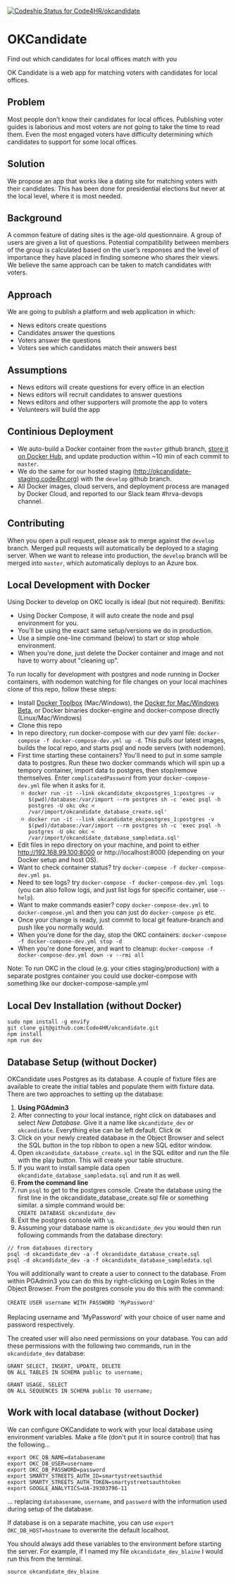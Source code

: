 [ ![Codeship Status for Code4HR/okcandidate](https://codeship.com/projects/3ea4e4a0-d842-0133-4a1f-6a1daaefbd5c/status?branch=master)](https://codeship.com/projects/143177)

# OKCandidate
Find out which candidates for local offices match with you

OK Candidate is a web app for matching voters with candidates for local offices.

## Problem
Most people don’t know their candidates for local offices. Publishing voter guides is laborious and most voters are not going to take the time to read them. Even the most engaged voters have difficulty determining which candidates to support for some local offices.

## Solution
We propose an app that works like a dating site for matching voters with their candidates. This has been done for presidential elections but never at the local level, where it is most needed.

## Background
A common feature of dating sites is the age-old questionnaire. A group of users are given a list of questions. Potential compatibility between members of the group is calculated based on the user’s responses and the level of importance they have placed in finding someone who shares their views.  We believe the same approach can be taken to match candidates with voters.

## Approach
We are going to publish a platform and web application in which:
- News editors create questions
- Candidates answer the questions
- Voters answer the questions
- Voters see which candidates match their answers best

## Assumptions
- News editors will create questions for every office in an election
- News editors will recruit candidates to answer questions
- News editors and other supporters will promote the app to voters
- Volunteers will build the app

## Continious Deployment
 - We auto-build a Docker container from the `master` github branch, [store it on Docker Hub](https://hub.docker.com/r/code4hr/okcandidate/), and update production within ~10 min of each commit to `master`.
 - We do the same for our hosted staging (http://okcandidate-staging.code4hr.org) with the `develop` github branch.
 - All Docker images, cloud servers, and deployment process are managed by Docker Cloud, and reported to our Slack team #hrva-devops channel.

## Contributing
When you open a pull request, please ask to merge against the `develop` branch.  Merged pull requests will automatically be deployed to a staging server.  When we want to release into production, the `develop` branch will be merged into `master`, which automatically deploys to an Azure box.

## Local Development with Docker

Using Docker to develop on OKC locally is ideal (but not required). Benifits:
 - Using Docker Compose, it will auto create the node and psql environment for you.
 - You'll be using the exact same setup/versions we do in production.
 - Use a simple one-line command (below) to start or stop whole environment.
 - When you're done, just delete the Docker container and image and not have to worry about "cleaning up".

To run locally for development with postgres and node running in Docker containers, with nodemon watching for file changes on your local machines clone of this repo, follow these steps:
 - Install [Docker Toolbox](https://www.docker.com/products/overview#/docker_toolbox) (Mac/Windows), the [Docker for Mac/Windows Beta](https://beta.docker.com), or Docker binaries docker-engine and docker-compose directly (Linux/Mac/Windows)
 - Clone this repo
 - In repo directory, run docker-compose with our dev yaml file: `docker-compose -f docker-compose-dev.yml up -d`. This pulls our latest images, builds the local repo, and starts psql and node servers (with nodemon).
 - First time starting these containers? You'll need to put in some sample data to postgres. Run these two docker commands which will spin up a tempory container, import data to postgres, then stop/remove themselves. Enter `complicatedPassword` from your `docker-compose-dev.yml` file when it asks for it.
   - `docker run -it --link okcandidate_okcpostgres_1:postgres -v $(pwd)/database:/var/import --rm postgres sh -c 'exec psql -h postgres -U okc okc < /var/import/okcandidate_database_create.sql'`
   - `docker run -it --link okcandidate_okcpostgres_1:postgres -v $(pwd)/database:/var/import --rm postgres sh -c 'exec psql -h postgres -U okc okc < /var/import/okcandidate_database_sampledata.sql'`
 - Edit files in repo directory on your machine, and point to either http://192.168.99.100:8000 or http://localhost:8000 (depending on your Docker setup and host OS).
 - Want to check container status? try `docker-compose -f docker-compose-dev.yml ps`.
 - Need to see logs? try `docker-compose -f docker-compose-dev.yml logs` (you can also follow logs, and just list logs for specific container, use `--help`).
 - Want to make commands easier? copy `docker-compose-dev.yml` to `docker-compose.yml` and then you can just do `docker-compose ps` etc.
 - Once your change is ready, just commit to local git feature-branch and push like you normally would.
 - When you're done for the day, stop the OKC containers: `docker-compose -f docker-compose-dev.yml stop -d`
 - When you're done forever, and want to cleanup: `docker-compose -f docker-compose-dev.yml down -v --rmi all`

Note: To run OKC in the cloud (e.g. your cities staging/production) with a separate postgres container you could use docker-compose with something like our docker-compose-sample.yml

## Local Dev Installation (without Docker)
```
sudo npm install -g envify
git clone git@github.com:Code4HR/okcandidate.git
npm install
npm run dev
```

## Database Setup (without Docker)
OKCandidate uses Postgres as its database.  A couple of fixture files are available to create the initial tables and populate them with fixture data. There are two approaches to setting up the database:

1. __Using PGAdmin3__
  1. After connecting to your local instance, right click on databases and select _New Database_. Give it a name like `okcandidate_dev` or `okcandidate`. Everything else can be left default. Click `OK`
  2. Click on your newly created database in the Object Browser and select the SQL button in the top ribbon to open a new SQL editor window.
  3. Open `okcandidate_database_create.sql` in the SQL editor and run the file with the play button. This will create your table structure.
  4. If you want to install sample data open `okcandidate_database_sampledata.sql` and run it as well.
2. __From the command line__
  1. run `psql` to get to the postgres console. Create the database using the first line in the okcandidate_database_create.sql file or something similar. a simple command would be:<br />`CREATE DATABASE okcandidate_dev`
  2. Exit the postgres console with `\q`.
  3. Assuming your database name is `okcandidate_dev` you would then run following commands from the database directory:

```
// from databases directory
psql -d okcandidate_dev -a -f okcandidate_database_create.sql
psql -d okcandidate_dev -a -f okcandidate_database_sampledata.sql
```

You will additionally want to create a user to connect to the database. From within PGAdmin3 you can do this by right-clicking on Login Roles in the Object Browser. From the postgres console you do this with the command:<br /><br />`CREATE USER username WITH PASSWORD 'MyPassword'`<br /><br />Replacing username and 'MyPassword' with your choice of user name and password respectively.

The created user will also need permissions on your database. You can add these permissions with the following two commands, run in the `okcandidate_dev` database:

```
GRANT SELECT, INSERT, UPDATE, DELETE
ON ALL TABLES IN SCHEMA public to username;

GRANT USAGE, SELECT
ON ALL SEQUENCES IN SCHEMA public TO username;
```

## Work with local database (without Docker)

We can configure OKCandidate to work with your local database using environment variables.
Make a file (don't put it in source control) that has the following...
```
export OKC_DB_NAME=databasename
export OKC_DB_USER=username
export OKC_DB_PASSWORD=password
export SMARTY_STREETS_AUTH_ID=smartystreetsauthid
export SMARTY_STREETS_AUTH_TOKEN=smartystreetsauthtoken
export GOOGLE_ANALYTICS=UA-39303796-11
```
... replacing `databasename`, `username`, and `password` with the information used during setup of the database.

If database is on a separate machine, you can use `export OKC_DB_HOST=hostname` to overwrite the default localhost.

You should always add these variables to the environment before starting the server.  For example, if I named
my file `okcandidate_dev_blaine` I would run this from the terminal.

```
source okcandidate_dev_blaine
```
